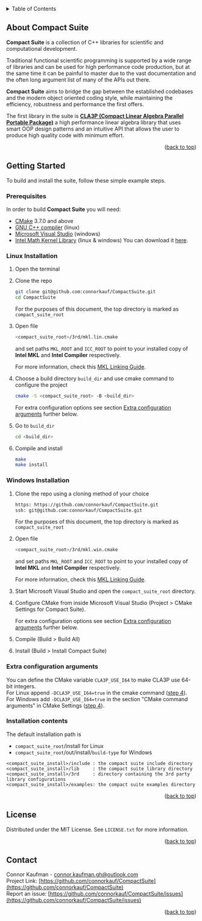 <a name="readme-top"></a>




<details>
  <summary>Table of Contents</summary>
  <ol>
    <li>
      <a href="#about-compact-suite">About Compact Suite</a>
    </li>
    <li>
      <a href="#getting-started">Getting Started</a>
      <ul>
        <li><a href="#prerequisites">Prerequisites</a></li>
        <li><a href="#linux-installation">Linux installation</a></li>
        <li><a href="#windows-installation">Windows installation</a></li>
        <li><a href="#extra-configuration-arguments">Extra configuration arguments</a></li>
        <li><a href="#installation-contents">Installation contents</a></li>
      </ul>
    </li>
    <li><a href="#license">License</a></li>
    <li><a href="#contact">Contact</a></li>
  </ol>
</details>




## About Compact Suite

**Compact Suite** is a collection of C++ libraries for scientific and computational development.

Traditional functional scientific programming is supported by a wide range of libraries and can be used for high performance code production, but at the same time it can be painful to master due to the vast documentation and the often long argument list of many of the APIs out there.

**Compact Suite** aims to bridge the gap between the established codebases and the modern object oriented coding style, while maintaining the efficiency, robustness and performance the first offers. 

The first library in the suite is [**CLA3P (Compact Linear Algebra Parallel Portable Package)**](cla3p.mod/README.md) a high performance linear algebra library that uses smart OOP design patterns and an intuitive API that allows the user to produce high quality code with minimum effort.

<p align="right">(<a href="#readme-top">back to top</a>)</p>




## Getting Started

To build and install the suite, follow these simple example steps.

### Prerequisites

In order to build **Compact Suite** you will need:
* [CMake](https://cmake.org) 3.7.0 and above
* [GNU C++ compiler](https://gcc.gnu.org) (linux)
* [Microsoft Visual Studio](https://visualstudio.microsoft.com) (windows)
* [Intel Math Kernel Library](https://www.intel.com/content/www/us/en/developer/tools/oneapi/onemkl.html) (linux & windows) You can download it [here](https://www.intel.com/content/www/us/en/developer/tools/oneapi/onemkl-download.html).
 
### Linux Installation

1. Open the terminal
  
2. Clone the repo
   
   ```sh
   git clone git@github.com:connorkauf/CompactSuite.git
   cd CompactSuite
   ```
   
   For the purposes of this document, the top directory is marked as `compact_suite_root`

4. Open file
   
   ```sh
   <compact_suite_root>/3rd/mkl.lin.cmake
   ```
   
   and set paths `MKL_ROOT` and `ICC_ROOT` to point to your installed copy of **Intel MKL** and **Intel Compiler** respectively.
   
   For more information, check this [MKL Linking Guide](3rd/mkl.md).

   <a name="linux-step4"></a>
6. Choose a build directory `build_dir` and use cmake command to configure the project
   
   ```sh
   cmake -S <compact_suite_root> -B <build_dir>
   ```
   
   For extra configuration options see section [Extra configuration arguments](#extra-configuration-arguments) further below.

7. Go to `build_dir`
   
   ```sh
   cd <build_dir>
   ```
   
9. Compile and install
    
   ```sh
   make
   make install
   ```

### Windows Installation

1. Clone the repo using a cloning method of your choice
   
   ```sh
   https: https://github.com/connorkauf/CompactSuite.git
   ssh: git@github.com:connorkauf/CompactSuite.git
   ```
   
   For the purposes of this document, the top directory is marked as `compact_suite_root`

3. Open file
   
   ```sh
   <compact_suite_root>/3rd/mkl.win.cmake
   ```
   
   and set paths `MKL_ROOT` and `ICC_ROOT` to point to your installed copy of **Intel MKL** and **Intel Compiler** respectively.

   For more information, check this [MKL Linking Guide](3rd/mkl.md).

5. Start Microsoft Visual Studio and open the `compact_suite_root` directory.

   <a name="windows-step4"></a>
6. Configure CMake from inside Microsoft Visual Studio (Project > CMake Settings for Compact Suite).
   
   For extra configuration options see section [Extra configuration arguments](#extra-configuration-arguments) further below.

8. Compile (Build > Build All)

9. Install (Build > Install Compact Suite)

### Extra configuration arguments

You can define the CMake variable `CLA3P_USE_I64` to make CLA3P use 64-bit integers.  
For Linux append `-DCLA3P_USE_I64=true` in the cmake command ([step 4](#linux-step4)).  
For Windows add `-DCLA3P_USE_I64=true` in the section "CMake command arguments" in CMake Settings ([step 4](#windows-step4)).

### Installation contents

The default installation path is 
* `compact_suite_root`/install for Linux
* `compact_suite_root`/out/install/`build-type` for Windows
  
```
<compact_suite_install>/include : the compact suite include directory
<compact_suite_install>/lib     : the compact suite library directory
<compact_suite_install>/3rd     : directory containing the 3rd party library configurations
<compact_suite_install>/examples: the compact suite examples directory
```

<p align="right">(<a href="#readme-top">back to top</a>)</p>




## License

Distributed under the MIT License. See `LICENSE.txt` for more information.

<p align="right">(<a href="#readme-top">back to top</a>)</p>




## Contact

Connor Kaufman - connor.kaufman.gh@outlook.com  
Project Link: [https://github.com/connorkauf/CompactSuite](https://github.com/connorkauf/CompactSuite)  
Report an issue: [https://github.com/connorkauf/CompactSuite/issues](https://github.com/connorkauf/CompactSuite/issues) 

<p align="right">(<a href="#readme-top">back to top</a>)</p>



